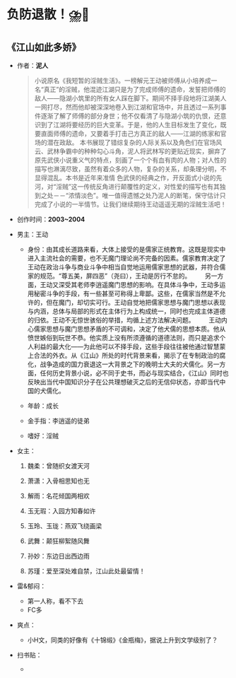 # 负防退散！⛈️🤢

## 《江山如此多娇》

- 作者：**泥人**
  
    > 小说原名《我短暂的淫贼生活》。一榜解元王动被师傅从小培养成一名“真正”的淫贼，他混迹江湖只是为了完成师傅的遗命，发誓把师傅的敌人——隐湖小筑里的所有女人踩在脚下。期间不择手段地将江湖美人一网打尽，然而他却被深深地卷入到江湖和官场中，并且透过一系列事件逐渐了解了师傅的部分身世；他不仅看清了与隐湖小筑的仇恨，还意识到了江湖将要经历的巨大变革。于是，他的人生目标发生了变化，既要直面师傅的遗命，又要着手打击己方真正的敌人——江湖的练家和官场的潜在政敌。 本书展现了错综复杂的人际关系以及角色们在官场风云、武林争霸中的种种勾心斗角，泥人将武林写的更贴近现实，摒弃了原先武侠小说重义气的特点，刻画了一个个有血有肉的人物；对人性的描写也淋漓尽致，虽然有着众多的人物，复杂的关系，却条理分明，不显得混乱。本书是近年来准情 色武侠的经典之作，开反面式小说的先河，对“淫贼”这一传统反角进行颠覆性的定义，对性爱的描写也有其独到之处－－“浓情淡色”。唯一值得遗憾之处乃泥人的断笔，保守估计只完成了小说的一半情节。让我们继续期待王动遥遥无期的淫贼生活吧！

- 创作时间：**2003~2004**

- 男主：王动

  * 身份：由其成长道路来看，大体上接受的是儒家正统教育。这既是现实中进入主流社会的需要，也不无魔门理论尚不完备的因素。儒家教育决定了王动在政治斗争与商业斗争中相当自觉地运用儒家思想的武器，并符合儒家的规范。“尊五美，屏四恶”（尧曰），王动是厉行不怠的。
  　　另一方面，王动又深受其老师李逍遥魔门思想的影响。在具体斗争中，王动多运用秘密斗争的手段，有一些甚至可称得上卑鄙。这些，在儒家当然是不允许的，但在魔门，却切实可行。王动自觉地把儒家思想与魔门思想以表现与内涵，总体与局部的形式在主体行为上构成统一，同时也完成主体道德的归依。王动不无惊世骇俗的举措，均循上述方法解决问题。
  　　王动内心儒家思想与魔门思想矛盾的不可调和，决定了他犬儒的思想本质。他从愤世嫉俗到玩世不恭。他实质上没有所须遵循的道德法则，而只是追求个人利益的最大化——为此他可以不择手段，这些手段往往被他通过智慧蒙上合法的外衣。从《江山》所处的时代背景来看，揭示了在专制政治的腐化，战争造成的国力衰退这一大背景之下的晚明士大夫的犬儒化。另一方面，任何历史背景小说，必不同于史书，而必与现实结合，《江山》同时也反映出当代中国知识分子在公共理想破灭之后的无信仰状态，亦即当代中国的犬儒化。
  
  * 年龄：成长
  * 金手指：李逍遥的徒弟
  * 嗜好：淫贼

- 女主：

  1. 魏柔：曾随织女渡天河

  2. 萧潇：入骨相思知也无
  3. 解雨：名花倾国两相欢
  4. 玉无瑕：入园方知春如许
  5. 玉玲、玉珑：燕双飞绕画梁
  6. 武舞：颠狂柳絮随风舞
  7. 孙妙：东边日出西边雨
  8. 苏瑾：爱至深处难自禁，江山此处最留情！

- 雷&郁闷：

  * 第一人称，看不下去
  * FC多

- 爽点：
  
  * 小H文，同类的好像有《十锦缎》《金瓶梅》，据说上升到文学级别了？

- 扫书贴：
  
  * 